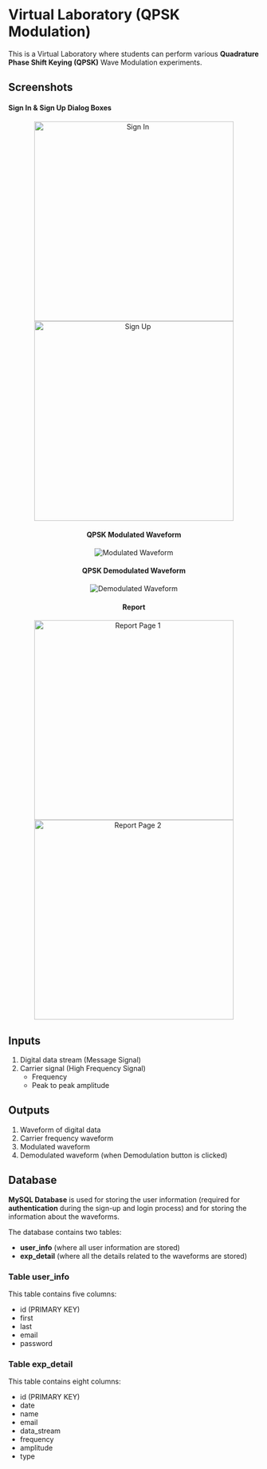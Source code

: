 # Virtual Laboratory (QPSK Modulation)

This is a Virtual Laboratory where students can perform various **Quadrature Phase Shift Keying (QPSK)** Wave Modulation experiments.

## Screenshots

<h4>Sign In & Sign Up Dialog Boxes</h4>
<p align="center">
  <img width=400 src="https://github.com/sbis04/virtual_lab_qpsk/raw/master/screenshots/sign_in.png" alt="Sign In" /> 
  <img width=400 src="https://github.com/sbis04/virtual_lab_qpsk/raw/master/screenshots/sign_up.png" alt="Sign Up" />
</p>

<h4 align="center">QPSK Modulated Waveform</h4>
<p align="center">
  <img src="https://github.com/sbis04/virtual_lab_qpsk/raw/master/screenshots/modulated.png" alt="Modulated Waveform" />
</p>

<h4 align="center">QPSK Demodulated Waveform</h4>
<p align="center">
  <img src="https://github.com/sbis04/virtual_lab_qpsk/raw/master/screenshots/demodulated.png" alt="Demodulated Waveform" />
</p>

<h4 align="center">Report</h4>
<p align="center">
  <img width=400 src="https://github.com/sbis04/virtual_lab_qpsk/raw/master/screenshots/report_1.png" alt="Report Page 1" />
  <img width=400 src="https://github.com/sbis04/virtual_lab_qpsk/raw/master/screenshots/report_2.png" alt="Report Page 2" />
</p>


## Inputs

1. Digital data stream (Message Signal)
2. Carrier signal (High Frequency Signal)
   * Frequency
   * Peak to peak amplitude

## Outputs

1. Waveform of digital data
2. Carrier frequency waveform
3. Modulated waveform
4. Demodulated waveform (when Demodulation button is clicked)

## Database

**MySQL Database** is used for storing the user information (required for **authentication** during the sign-up and login process) and for storing the information about the waveforms.

The database contains two tables:

* **user_info** (where all user information are stored)
* **exp_detail** (where all the details related to the waveforms are stored)

### Table user_info

This table contains five columns:

* id (PRIMARY KEY)
* first
* last
* email
* password

### Table exp_detail

This table contains eight columns:

* id (PRIMARY KEY)
* date
* name
* email
* data_stream
* frequency
* amplitude
* type

